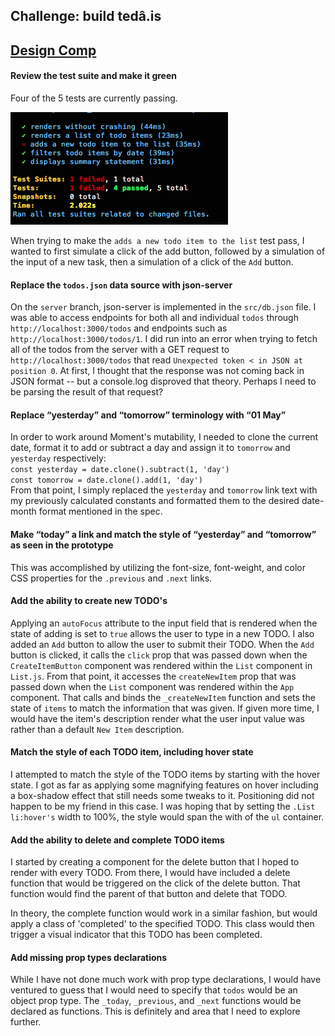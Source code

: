 ## Challenge: build tedâ.is

 ## [Design Comp](https://projects.invisionapp.com/share/3ZBHFSYFD#/screens/231128068)

#### Review the test suite and make it green

Four of the 5 tests are currently passing.

![Test Suite](./TestSuite.png)

When trying to make the `adds a new todo item to the list` test pass, I wanted to first simulate a click of the add button, followed by a simulation of the input of a new task, then a simulation of a click of the `Add` button.

#### Replace the `todos.json` data source with json-server

On the `server` branch, json-server is implemented in the `src/db.json` file. I was able to access endpoints for both all and individual `todos` through `http://localhost:3000/todos` and endpoints such as  `http://localhost:3000/todos/1`. I did run into an error when trying to fetch all of the todos from the server with a GET request to `http://localhost:3000/todos` that read `Unexpected token < in JSON at position 0`. At first, I thought that the response was not coming back in JSON format -- but a console.log disproved that theory. Perhaps I need to be parsing the result of that request?

#### Replace “yesterday” and “tomorrow” terminology with “01 May”
In order to work around Moment's mutability, I needed to clone the current date, format it to add or subtract a day and assign it to `tomorrow` and `yesterday` respectively: <br>
`const yesterday = date.clone().subtract(1, 'day')`<br>
`const tomorrow = date.clone().add(1, 'day')`<br>
From that point, I simply replaced the `yesterday` and `tomorrow` link text with my previously calculated constants and formatted them to the desired date-month format mentioned in the spec.

#### Make “today” a link and match the style of “yesterday” and “tomorrow” as seen in the prototype
This was accomplished by utilizing the font-size, font-weight, and color CSS properties for the `.previous` and `.next` links.

#### Add the ability to create new TODO's
Applying an `autoFocus` attribute to the input field that is rendered when the state of adding is set to `true` allows the user to type in a new TODO. I also added an `Add` button to allow the user to submit their TODO. When the `Add` button is clicked, it calls the `click` prop that was passed down when the `CreateItemButton` component was rendered within the `List` component in `List.js`. From that point, it accesses the `createNewItem` prop that was passed down when the `List` component was rendered within the `App` component. That calls and binds the `_createNewItem` function and sets the state of `items` to match the information that was given. If given more time, I would have the item's description render what the user input value was rather than a default `New Item` description.

#### Match the style of each TODO item, including hover state
I attempted to match the style of the TODO items by starting with the hover state. I got as far as applying some magnifying features on hover including a box-shadow effect that still needs some tweaks to it. Positioning did not happen to be my friend in this case. I was hoping that by setting the `.List li:hover's` width to 100%, the style would span the with of the `ul` container.

#### Add the ability to delete and complete TODO items
I started by creating a component for the delete button that I hoped to render with every TODO. From there, I would have included a delete function that would be triggered on the click of the delete button. That function would find the parent of that button and delete that TODO.

In theory, the complete function would work in a similar fashion, but would apply a class of 'completed' to the specified TODO. This class would then trigger a visual indicator that this TODO has been completed.

#### Add missing prop types declarations
While I have not done much work with prop type declarations, I would have ventured to guess that I would need to specify that `todos` would be an object prop type. The `_today`, `_previous`, and `_next` functions would be declared as functions. This is definitely and area that I need to explore further.
